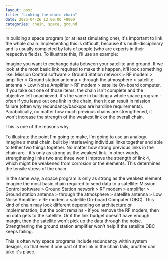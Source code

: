 ```yaml
---
layout: post
title: "Linking the whole chain"
date: 2025-04-26 12:00:00 +0000
categories: chain, space, ground
---
```


In building a space program (or at least simulating one), it's important to link the whole chain. Implementing this is difficult, because it's multi-disciplinary and is usually completed by lots of people (who are experts in their respective fields). To illustrate this, I'll use an example:

Imagine you want to exchange data between your satellite and ground. If we look at the most basic link required to make this happen, it'll look something like:
Mission Control software > Ground Station network > RF modem > amplifier > Ground station antenna > through the atmosphere > satellite antenna > Low Noise Amplifier > RF modem > satellite On-board computer.
If you take out one of those items, the chain isn't complete and the objective left unachieved. It's the same in building a whole space program - often if you leave out one link in the chain, then it can result in mission failure (often why redundancy/backups are hardline requirements). Parabolically, no matter how much previous chains are strengthened, it won't increase the strength of the weakest link or the overall chain. 

This is one of the reasons why 

To illustrate the point I'm going to make, I'm going to use an analogy. 
Imagine a metal chain, built by interleaving individual links together and able to tether two things together. No matter how strong previous links in the chain are - it's only as strong as the weakest link. In other words, strengthening links two and three won't improve the strength of link 4, which might be weakened from corrosion or the elements. This determines the tensile stress of the chain. 

In the same way, a space program is only as strong as the weakest element. Imagine the most basic chain required to send data to a satellite: Mission Control software > Ground Station network > RF modem > amplifier > Ground station antenna > through the atmosphere > satellite antenna > Low Noise Amplifier > RF modem > satellite On-board Computer (OBC). This kind of chain may look different depending on architecture or implementation, but the point remains - if you remove the RF modem, then no data gets to the satellite. Or if the link budget doesn't have enough margin, then the satellite won't pick up the data through the noise. Strengthening the ground station amplifier won't help if the satellite OBC keeps failing. 

This is often why space programs include redundancy within system designs, so that even if one part of the link in the chain fails, another can take it's place. 